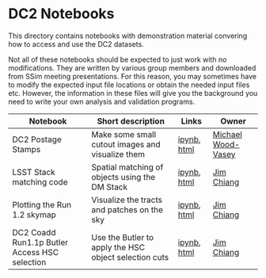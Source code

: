 # DC2 Notebooks

This directory contains notebooks with demonstration material
convering how to access and use the DC2 datasets. 

Not all of these notebooks should be expected to just work with no
modifications. They are written by various group members and
downloaded from SSim meeting presentations. For this reason, you may
sometimes have to modify the expected input file locations or obtain
the needed input files etc. However, the information in these files
will give you the background you need to write your own analysis and
validation programs.

| Notebook | Short description | Links | Owner  |
|----------|-------------------|-------|--------|
| DC2 Postage Stamps | Make some small cutout images and visualize them | [ipynb](Notebooks/DC2%20Postage%20Stamps.ipynb), [html](http://htmlpreview.github.io/?https://github.com/LSSTDESC/DC2_Repo/blob/html/Notebooks/DC2_Postage_Stamps.html) | [Michael Wood-Vasey](https://github.com/LSSTDESC/DC2_Repo/issues/new?body=@wmwv) |
| LSST Stack matching code | Spatial matching of objects using the DM Stack | [ipynb](Notebooks/LSST_Stack_matching_code.ipynb), [html](http://htmlpreview.github.io/?https://github.com/LSSTDESC/DC2_Repo/blob/html/Notebooks/LSST_Stack_matching_code.html) | [Jim Chiang](https://github.com/LSSTDESC/DC2_Repo/issues/new?body=@jchiang87)   |
| Plotting the Run 1.2 skymap | Visualize the tracts and patches on the sky | [ipynb](Notebooks/Plotting_the_Run1.1p_skymap.ipynb), [html](http://htmlpreview.github.io/?https://github.com/LSSTDESC/DC2_Repo/blob/html/Notebooks/Plotting_the_Run1.1p_skymap.html) | [Jim Chiang](https://github.com/LSSTDESC/DC2_Repo/issues/new?body=@jchiang87) |
| DC2 Coadd Run1.1p Butler Access HSC selection | Use the Butler to apply the HSC object selection cuts | [ipynb](Notebooks/DC2_Coadd_Run1.1p_Butler_Access_HSC_selection.ipynb), [html](http://htmlpreview.github.io/?https://github.com/LSSTDESC/DC2_Repo/blob/html/Notebooks/DC2_Coadd_Run1.1p_Butler_Access_HSC_selection.html) | [Jim Chiang](https://github.com/LSSTDESC/DC2_Repo/issues/new?body=@jchiang87) |
